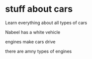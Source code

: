 

# stuff about cars

Learn everything about all types of cars

Nabeel has a white vehicle

engines make cars drive

there are amny types of engines
